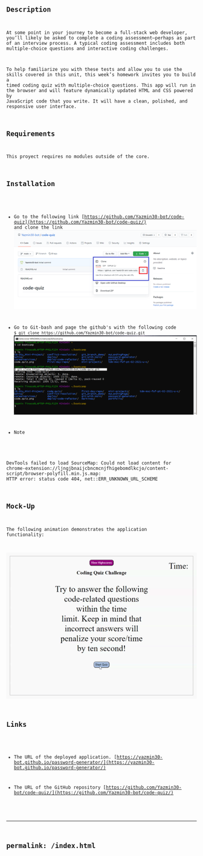 # <Code Quiz>
## Description
At some point in your journey to become a full-stack web developer, you’ll likely be asked to complete a coding assessment&mdash;perhaps as part of an interview process. A typical coding assessment includes both multiple-choice questions and interactive coding challenges. 

To help familiarize you with these tests and allow you to use the skills covered in this unit, this week’s homework invites you to build a timed coding quiz with multiple-choice questions. This app will run in the browser and will feature dynamically updated HTML and CSS powered by JavaScript code that you write. It will have a clean, polished, and responsive user interface. 

## Requirements
This proyect  requires no modules outside of the core.

## Installation
* Go to the following link [https://github.com/Yazmin30-bot/code-quiz](https://github.com/Yazmin30-bot/code-quiz/) and clone the link 
![Git-bash commands to clone .](./Assets/images/code-quiz.png)


* Go to Git-bash and page the github's with the following code `$ git clone https://github.com/Yazmin30-bot/code-quiz.git ` ![Git-bash commands to clone .](./Assets/images/git-bash-clone.png)

* Note

DevTools failed to load SourceMap: Could not load content for chrome-extension://ljngjbnaijcbncmcnjfhigebomdlkcjo/content-script/browser-polyfill.min.js.map: HTTP error: status code 404, net::ERR_UNKNOWN_URL_SCHEME

## Mock-Up

The following animation demonstrates the application functionality:

![A user clicks through an interactive coding quiz, then enters initials to save the high score before resetting and starting over.](./Assets/images/Coding-Quiz.gif)

## Links
* The URL of the deployed application.
[https://yazmin30-bot.github.io/password-generator/](https://yazmin30-bot.github.io/password-generator/)

* The URL of the GitHub repository
[https://github.com/Yazmin30-bot/code-quiz/](https://github.com/Yazmin30-bot/code-quiz/)


---
permalink: /index.html
---
